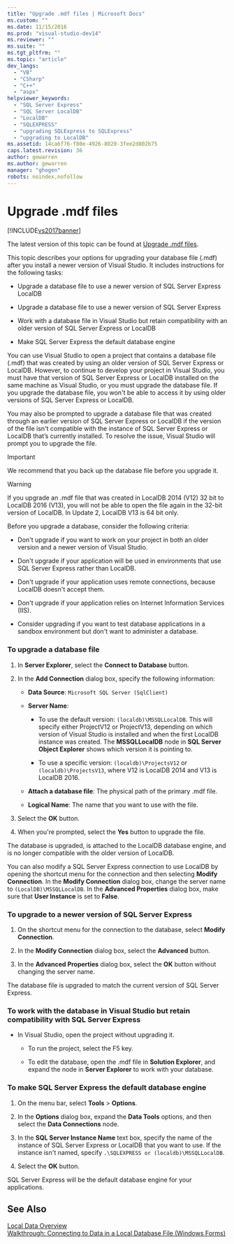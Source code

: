 ```yaml
---
title: "Upgrade .mdf files | Microsoft Docs"
ms.custom: ""
ms.date: 11/15/2016
ms.prod: "visual-studio-dev14"
ms.reviewer: ""
ms.suite: ""
ms.tgt_pltfrm: ""
ms.topic: "article"
dev_langs: 
  - "VB"
  - "CSharp"
  - "C++"
  - "aspx"
helpviewer_keywords: 
  - "SQL Server Express"
  - "SQL Server LocalDB"
  - "LocalDB"
  - "SQLEXPRESS"
  - "upgrading SQLExpress to SQLExpress"
  - "upgrading to LocalDB"
ms.assetid: 14ca6f76-f80e-4926-8020-3fee2d802b75
caps.latest.revision: 36
author: gewarren
ms.author: gewarren
manager: "ghogen"
robots: noindex,nofollow
---
```

# Upgrade .mdf files
[!INCLUDE[vs2017banner](../includes/vs2017banner.md)]

The latest version of this topic can be found at [Upgrade .mdf files](https://docs.microsoft.com/visualstudio/data-tools/upgrade-dot-mdf-files).  
  
  
This topic describes your options for upgrading your database file (.mdf) after you install a newer version of Visual Studio. It includes instructions for the following tasks:  
  
-   Upgrade a database file to use a newer version of SQL Server Express LocalDB  
  
-   Upgrade a database file to use a newer version of SQL Server Express  
  
-   Work with a database file in Visual Studio but retain compatibility with an older version of SQL Server Express or LocalDB  
  
-   Make SQL Server Express the default database engine  
  
 You can use Visual Studio to open a  project that contains a database file (.mdf) that was created by using an older version of SQL Server Express or LocalDB. However, to continue to develop your project in Visual Studio, you must have that version of SQL Server Express or LocalDB  installed on the same machine as Visual Studio, or you must upgrade the database file. If you upgrade the database file, you won't be able to access it by using older versions of SQL Server Express or LocalDB.  
  
 You may also be prompted to upgrade a database file that was created through an earlier version of SQL Server Express or LocalDB if the version of the file isn't compatible with the instance of SQL Server Express or LocalDB that’s currently installed. To resolve the issue, Visual Studio will prompt you to upgrade the file.  
  
> [!IMPORTANT]
>  We recommend that you back up the database file before you upgrade it.  
  
> [!WARNING]
>  If you upgrade an .mdf file that was created in LocalDB 2014 (V12) 32 bit to LocalDB 2016 (V13), you will not be able to open the file again in the 32-bit version of LocalDB.  In Update 2, LocalDB V13 is 64 bit only.  
  
 Before you upgrade a database, consider the following criteria:  
  
-   Don't upgrade if you want to work on your project in both an older version and a newer version of Visual Studio.  
  
-   Don't upgrade if your application will be used in environments that use SQL Server Express rather than LocalDB.  
  
-   Don't upgrade if your application uses remote connections, because LocalDB doesn't accept them.  
  
-   Don't upgrade if your application relies on Internet Information Services (IIS).  
  
-   Consider upgrading if you want to test database applications in a sandbox environment but don't want to administer a database.  
  
### To upgrade a database file  
  
1.  In **Server Explorer**, select the **Connect to Database** button.  
  
2.  In the **Add Connection** dialog box, specify the following information:  
  
    -   **Data Source**: `Microsoft SQL Server (SqlClient)`  
  
    -   **Server Name**:  
  
        -   To use the default version: `(localdb)\MSSQLLocalDB`.  This will specify either ProjectV12 or ProjectV13, depending on which version of Visual Studio  is installed and when the first LocalDB instance was created. The **MSSQLLocalDB** node in **SQL Server Object Explorer** shows which version it is pointing to.  
  
        -   To use a specific version: `(localdb)\ProjectsV12` or `(localdb)\ProjectsV13`, where V12 is LocalDB 2014 and V13 is LocalDB 2016.  
  
    -   **Attach a database file**: The physical path of the primary .mdf file.  
  
    -   **Logical Name**: The name that you want to use with the file.  
  
3.  Select the **OK** button.  
  
4.  When you're prompted, select the **Yes** button to upgrade the file.  
  
 The database is upgraded, is attached to the LocalDB database engine, and is no longer compatible with  the older version of LocalDB.  
  
 You can also modify a SQL Server Express connection to use LocalDB by opening the shortcut menu for the connection and then selecting **Modify Connection**. In the **Modify Connection** dialog box, change the server name to `(LocalDB)\MSSQLLocalDB`. In the **Advanced Properties** dialog box, make sure that **User Instance** is set to **False**.  
  
### To upgrade to a newer version of SQL Server Express  
  
1.  On the shortcut menu for the connection to the database, select **Modify Connection**.  
  
2.  In the **Modify Connection** dialog box, select the **Advanced** button.  
  
3.  In the **Advanced Properties** dialog box, select the **OK** button without changing the server name.  
  
 The database file is upgraded to match the current version of SQL Server Express.  
  
### To work with the database in Visual Studio but retain compatibility with SQL Server Express  
  
-   In Visual Studio, open the project without upgrading it.  
  
    -   To run the project, select the F5 key.  
  
    -   To edit the database, open the .mdf file in **Solution Explorer**, and expand the node in **Server Explorer** to work with your database.  
  
### To make SQL Server Express the default database engine  
  
1.  On the menu bar, select **Tools** > **Options**.  
  
2.  In the **Options** dialog box, expand the **Data Tools** options, and then select the **Data Connections** node.  
  
3.  In the **SQL Server Instance Name** text box, specify the name of the instance of SQL Server Express or LocalDB that you want to use. If the instance isn't named, specify `.\SQLEXPRESS or (localdb)\MSSQLLocalDB`.  
  
4.  Select the **OK** button.  
  
 SQL Server Express will be the default database engine for your applications.  
  
## See Also  
 [Local Data Overview](../data-tools/local-data-overview.md)   
 [Walkthrough: Connecting to Data in a Local Database File (Windows Forms)](../data-tools/walkthrough-connecting-to-data-in-a-local-database-file-windows-forms.md)

